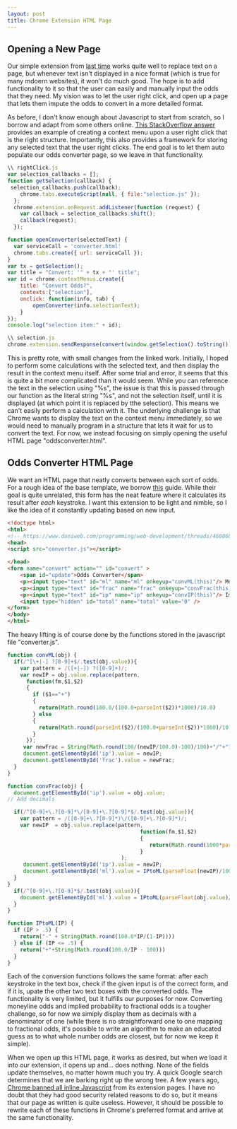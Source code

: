 ```yaml
---
layout: post
title: Chrome Extension HTML Page 
---
```


## Opening a New Page

Our simple extension from [last time](https://dylanpotteroconnell.github.io/bettingextension/) works quite well to replace text on a page, but whenever text isn't displayed in a nice format (which is true for many mdoern websites), it won't do much good. The hope is to add functionality to it so that the user can easily and manually input the odds that they need. My vision was to let the user right click, and open up a page that lets them impute the odds to convert in a more detailed format.

As before, I don't know enough about Javascript to start from scratch, so I borrow and adapt from some others online. [This StackOverflow answer](https://stackoverflow.com/questions/4376167/text-selection-and-display-in-context-menu-chrome-extension) provides an example of creating a context menu upon a user right click that is the right structure. Importantly, this also provides a framework for storing any selected text that the user right clicks. The end goal is to let them auto populate our odds converter page, so we leave in that functionality.

```javascript
\\ rightClick.js
var selection_callbacks = [];
function getSelection(callback) {
 selection_callbacks.push(callback);
    chrome.tabs.executeScript(null, { file:"selection.js" });
  };
  chrome.extension.onRequest.addListener(function (request) {
    var callback = selection_callbacks.shift();
    callback(request);
  });

function openConverter(selectedText) {
  var serviceCall = 'converter.html'
  chrome.tabs.create({ url: serviceCall });
}
var tx = getSelection();
var title = "Convert: '" + tx + "' title";
var id = chrome.contextMenus.create({
    title: "Convert Odds?",
    contexts:["selection"],
    onclick: function(info, tab) {
        openConverter(info.selectionText);
    }
});
console.log("selection item:" + id);

```

```javascript
\\ selection.js
chrome.extension.sendResponse(convert(window.getSelection().toString()));
```


This is pretty rote, with small changes from the linked work. Initially, I hoped to perform some calculations with the selected text, and then display the result in the context menu itself. After some trial and error, it seems that this is quite a bit more complicated than it would seem. While you can reference the text in the selection using "%s", the issue is that this is passed through our function as the literal string "%s", and not the selection itself, until it is displayed (at which point it is replaced by tthe selection). This means we can't easily perform a calculation with it. The underlying challenge is that Chrome wants to display the text on the context menu immediately, so we would need to manually program in a structure that lets it wait for us to convert the text. For now, we instead focusing on simply opening the useful HTML page "oddsconverter.html".

## Odds Converter HTML Page

We want an HTML page that neatly converts between each sort of odds. For a rough idea of the base template, we borrow [this](https://www.daniweb.com/programming/web-development/threads/468068/auto-calculate-two-textfields) guide. While their goal is quite unrelated, this form has the neat feature where it calculates its result after *each* keystroke. I want this extension to be light and nimble, so I like the idea of it constantly updating based on new input.


```html
<!doctype html>
<html>
<!-- https://www.daniweb.com/programming/web-development/threads/468068/auto-calculate-two-textfields -->
<head>
<script src="converter.js"></script>

</head>
<form name="convert" action="" id="convert" >
    <span id="update">Odds Converter</span>
    <p><input type="text" id="ml" name="ml" onkeyup="convML(this)"/> Money Line </p>
    <p><input type="text" id="frac" name="frac" onkeyup="convFrac(this)"/> Fractional Odds </p>
    <p><input type="text" id="ip" name="ip" onkeyup="convIP(this)"/> Implied Probability </p>
    <input type="hidden" id="total" name="total" value="0" />
</form>
</body>
</html>

``` 

The heavy lifting is of course done by the functions stored in the javascript file "converter.js".

```javascript
function convML(obj) {
  if(/^[\+|-] ?[0-9]+$/.test(obj.value)){
    var pattern = /([+|-]) ?([0-9]+)/;
    var newIP = obj.value.replace(pattern,
      function(fm,$1,$2)
      {
        if ($1=="+")
        {
          return(Math.round(100.0/(100.0+parseInt($2))*1000)/10.0)
        } else
        {
          return(Math.round(parseInt($2)/(100.0+parseInt($2))*1000)/10.0)
        }
      });
     var newFrac = String(Math.round(100/(newIP/100.0)-100)/100)+"/"+"1";
     document.getElementById('ip').value = newIP;
     document.getElementById('frac').value = newFrac;
  }
}

function convFrac(obj) {
  document.getElementById('ip').value = obj.value;
// Add decimals

  if(/^[0-9]+\.?[0-9]*\/[0-9]+\.?[0-9]*$/.test(obj.value)){
    var pattern = /([0-9]+\.?[0-9]*)\/([0-9]+\.?[0-9]*)/;
    var newIP  = obj.value.replace(pattern,
                                          function(fm,$1,$2)
                                          {
                                             return(Math.round(1000*parseFloat($2)/(parseFloat($2)+parseFloat($1)))/10.0)
                                          }
                                    );
     document.getElementById('ip').value = newIP;
     document.getElementById('ml').value = IPtoML(parseFloat(newIP)/100.0);
  }
}
  if(/^[0-9]+\.?[0-9]*$/.test(obj.value)){
    document.getElementById('ml').value = IPtoML(parseFloat(obj.value)/100.0);
  }
}

function IPtoML(IP) {
  if (IP > .5) {
    return("-" + String(Math.round(100.0*IP/(1-IP))))
  } else if (IP <= .5) {
    return("+"+String(Math.round(100.0/IP - 100)))
  }
}
```

Each of the conversion functions follows the same format: after each keystroke in the text box, check if the given input is of the correct form, and if it is, upate the other two text boxes with the converted odds. The functionality is very limited, but it fulfills our purposes for now. Converting moneyline odds and implied probability to fractional odds is a tougher challenge, so for now we simiply display them as decimals with a denominator of one (while there is no straightforward one to one mapping to fractional odds, it's possible to write an algorithm to make an educated guess as to what whole number odds are closest, but for now we keep it simple).

When we open up this HTML page, it works as desired, but when we load it into our extension, it opens up and... does nothing. None of the fields update themselves, no matter howm much you try. A quick Google search determines that we are barking right up the wrong tree. A few years ago, [Chrome banned all inline Javascript](https://developer.chrome.com/extensions/contentSecurityPolicy#JSExecution) from its extension pages. I have no doubt that they had good security related reasons to do so, but it means that our page as written is quite useless. However, it should be possible to rewrite each of these functions in Chrome's preferred format and arrive at the same functionality.

